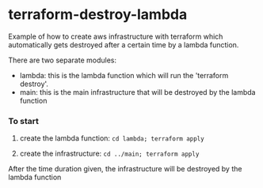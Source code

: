# terraform-destroy-lambda
Example of how to create aws infrastructure with terraform which automatically gets destroyed after a certain time by a lambda function.

There are two separate modules:
- lambda: this is the lambda function which will run the 'terraform destroy'.
- main: this is the main infrastructure that will be destroyed by the lambda function

### To start

1) create the lambda function:
   `cd lambda; terraform apply`

2) create the infrastructure:
   `cd ../main; terraform apply`
   
After the time duration given, the infrastructure will be destroyed by the lambda function
